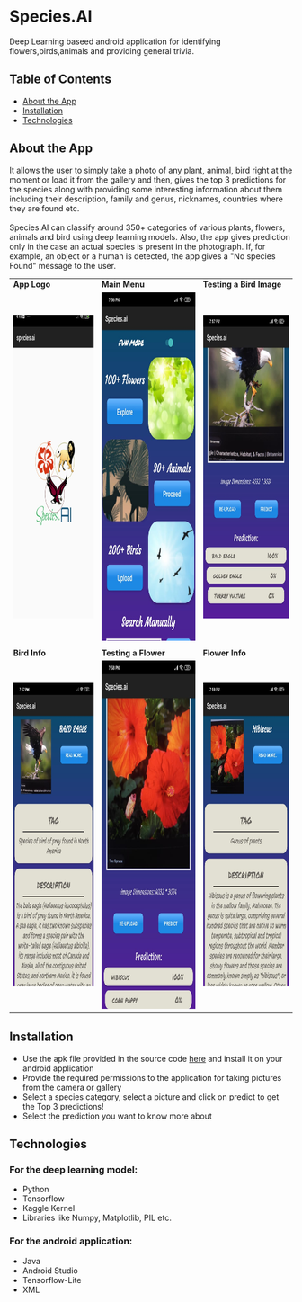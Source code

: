 # Species.AI 
Deep Learning baseed android application for identifying flowers,birds,animals and providing general trivia.<br>

## Table of Contents

* [About the App](#about-the-app)
* [Installation](#installation)
* [Technologies](#Technologies)

## About the App

It allows the user to simply take a photo of any plant, animal, bird right at the moment or load it from the gallery and then, gives the top 3 predictions for the species along with providing some interesting information about them including their description, family and genus, nicknames, countries where they are found etc.<br><br>
Species.AI can classify around 350+ categories of various plants, flowers, animals and bird using deep learning models.
Also, the app gives prediction only in the case an actual species is present in the photograph. If, for example, an object or a human is detected, the app gives a "No species Found" message to the user.

<table>
  <tr>
    <td><b> App Logo </b></td>
     <td><b> Main Menu </b></td>
     <td><b> Testing a Bird Image </b></td>
  </tr>
  <tr>
    <td><img src="Screenshots/Logo.jpeg" width=270 height=540></td>
    <td><img src="Screenshots/Menu.jpeg" width=300 height=620></td>
    <td><img src="Screenshots/Bird Test.jpeg" width=270 height=540></td>
  </tr>
  <tr><td></td></tr>
  <tr>
    <td><b> Bird Info </b></td>
     <td><b> Testing a Flower </b></td>
     <td><b> Flower Info </b></td>
  </tr>
  <tr>
    <td><img src="Screenshots/Bird Info.jpeg" width=270 height=540></td>
    <td><img src="Screenshots/Flower Test.jpeg" width=300 height=620></td>
    <td><img src="Screenshots/Flower Info.jpeg" width=270 height=540></td>
  </tr>
 </table>

## Installation

* Use the apk file provided in the source code [here]() and install it on your android application
* Provide the required permissions to the application for taking pictures from the camera or gallery
* Select a species category, select a picture and click on predict to get the Top 3 predictions!
* Select the prediction you want to know more about

## Technologies
### For the deep learning model:
* Python
* Tensorflow
* Kaggle Kernel  
* Libraries like Numpy, Matplotlib, PIL etc.
### For the android application:
* Java
* Android Studio
* Tensorflow-Lite
* XML
